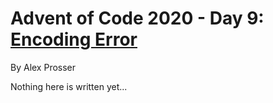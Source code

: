 # Advent of Code 2020 - Day 9: [Encoding Error](https://adventofcode.com/2020/day/9)
By Alex Prosser

Nothing here is written yet...